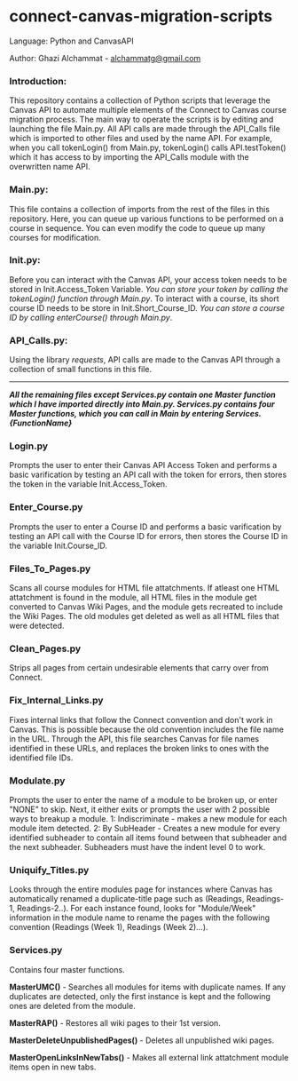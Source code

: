 # connect-canvas-migration-scripts

Language: Python and CanvasAPI

Author: Ghazi Alchammat - alchammatg@gmail.com

### Introduction:

This repository contains a collection of Python scripts that leverage the Canvas API to automate multiple elements of the Connect to Canvas course migration process. The main way to operate the scripts is by editing and launching the file Main.py. All API calls are made through the API_Calls file which is imported to other files and used by the name API. For example, when you call tokenLogin() from Main.py, tokenLogin() calls API.testToken() which it has access to by importing the API_Calls module with the overwritten name API.


### Main.py:

This file contains a collection of imports from the rest of the files in this repository. Here, you can queue up various functions to be performed on a course in sequence. You can even modify the code to queue up many courses for modification.

### Init.py:

Before you can interact with the Canvas API, your access token needs to be stored in Init.Access_Token Variable. *You can store your token by calling the tokenLogin() function through Main.py*. To interact with a course, its short course ID needs to be store in Init.Short_Course_ID. *You can store a course ID by calling enterCourse() through Main.py*.

### API_Calls.py:

Using the library *requests*, API calls are made to the Canvas API through a collection of small functions in this file.

****************************************************************************************************************************
***All the remaining files except Services.py contain one Master function which I have imported directly into Main.py. Services.py contains four Master functions, which you can call in Main by entering Services.{FunctionName}***

### Login.py

Prompts the user to enter their Canvas API Access Token and performs a basic varification by testing an API call with the token for errors, then stores the token in the variable Init.Access_Token.

### Enter_Course.py

Prompts the user to enter a Course ID and performs a basic varification by testing an API call with the Course ID for errors, then stores the Course ID in the variable Init.Course_ID.

### Files_To_Pages.py

Scans all course modules for HTML file attatchments. If atleast one HTML attatchment is found in the module, all HTML files in the module get converted to Canvas Wiki Pages, and the module gets recreated to include the Wiki Pages. The old modules get deleted as well as all HTML files that were detected.

### Clean_Pages.py

Strips all pages from certain undesirable elements that carry over from Connect.

### Fix_Internal_Links.py

Fixes internal links that follow the Connect convention and don't work in Canvas. This is possible because the old convention includes the file name in the URL. Through the API, this file searches Canvas for file names identified in these URLs, and replaces the broken links to ones with the identified file IDs.

### Modulate.py

Prompts the user to enter the name of a module to be broken up, or enter "NONE" to skip. Next, it either exits or prompts the user with 2 possible ways to breakup a module. 1: Indiscriminate - makes a new module for each module item detected. 2: By SubHeader - Creates a new module for every identified subheader to contain all items found between that subheader and the next subheader. Subheaders must have the indent level 0 to work.

### Uniquify_Titles.py

Looks through the entire modules page for instances where Canvas has automatically renamed a duplicate-title page such as (Readings, Readings-1, Readings-2..). For each instance found, looks for "Module/Week" information in the module name to rename the pages with the following convention (Readings (Week 1), Readings (Week 2)...).

### Services.py

Contains four master functions.

**MasterUMC()** - Searches all modules for items with duplicate names. If any duplicates are detected, only the first instance is kept and the following ones are deleted from the module.

**MasterRAP()** - Restores all wiki pages to their 1st version.

**MasterDeleteUnpublishedPages()** - Deletes all unpublished wiki pages.

**MasterOpenLinksInNewTabs()** - Makes all external link attatchment module items open in new tabs.
